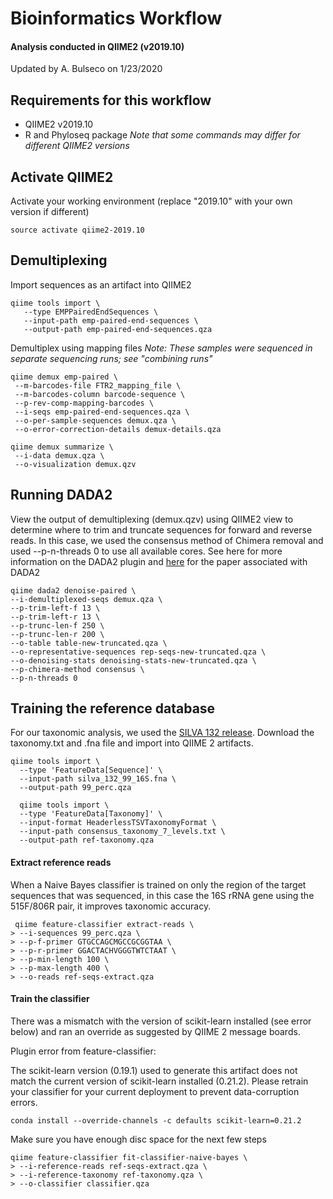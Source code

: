 # Bioinformatics Workflow
#### Analysis conducted in QIIME2 (v2019.10) 

Updated by A. Bulseco on 1/23/2020

## Requirements for this workflow
* QIIME2 v2019.10
* R and Phyloseq package 
*Note that some commands may differ for different QIIME2 versions*

## Activate QIIME2 
Activate your working environment (replace "2019.10" with your own version if different)
```
source activate qiime2-2019.10 
```
## Demultiplexing
Import sequences as an artifact into QIIME2 
```
qiime tools import \
   --type EMPPairedEndSequences \
   --input-path emp-paired-end-sequences \
   --output-path emp-paired-end-sequences.qza
  ```
 Demultiplex using mapping files 
 *Note: These samples were sequenced in separate sequencing runs; see "combining runs"*
 ```
 qiime demux emp-paired \
  --m-barcodes-file FTR2_mapping_file \
  --m-barcodes-column barcode-sequence \
  --p-rev-comp-mapping-barcodes \
  --i-seqs emp-paired-end-sequences.qza \
  --o-per-sample-sequences demux.qza \
  --o-error-correction-details demux-details.qza

qiime demux summarize \
  --i-data demux.qza \
  --o-visualization demux.qzv
  ```
  
## Running DADA2 
View the output of demultiplexing (demux.qzv) using QIIME2 view to determine where to trim and truncate sequences for forward and reverse reads. In this case, we used the consensus method of Chimera removal and used --p-n-threads 0 to use all available cores. See here for more information on the DADA2 plugin and [here](https://www.ncbi.nlm.nih.gov/pubmed/27214047) for the paper associated with DADA2

```
qiime dada2 denoise-paired \
--i-demultiplexed-seqs demux.qza \
--p-trim-left-f 13 \
--p-trim-left-r 13 \
--p-trunc-len-f 250 \
--p-trunc-len-r 200 \
--o-table table-new-truncated.qza \
--o-representative-sequences rep-seqs-new-truncated.qza \
--o-denoising-stats denoising-stats-new-truncated.qza \
--p-chimera-method consensus \
--p-n-threads 0
```
## Training the reference database
For our taxonomic analysis, we used the [SILVA 132 release](https://www.arb-silva.de/download/archive/qiime). Download the taxonomy.txt and .fna file and import into QIIME 2 artifacts.
```
qiime tools import \
  --type 'FeatureData[Sequence]' \
  --input-path silva_132_99_16S.fna \
  --output-path 99_perc.qza
  
  qiime tools import \
  --type 'FeatureData[Taxonomy]' \
  --input-format HeaderlessTSVTaxonomyFormat \
  --input-path consensus_taxonomy_7_levels.txt \
  --output-path ref-taxonomy.qza
  ```
#### Extract reference reads
When a Naive Bayes classifier is trained on only the region of the target sequences that was sequenced, in this case the 16S rRNA gene using the 515F/806R pair, it improves taxonomic accuracy. 
```
 qiime feature-classifier extract-reads \
> --i-sequences 99_perc.qza \
> --p-f-primer GTGCCAGCMGCCGCGGTAA \
> --p-r-primer GGACTACHVGGGTWTCTAAT \
> --p-min-length 100 \
> --p-max-length 400 \
> --o-reads ref-seqs-extract.qza
```
#### Train the classifier
There was a mismatch with the version of scikit-learn installed (see error below) and ran an override as suggested by QIIME 2 message boards.

Plugin error from feature-classifier:

The scikit-learn version (0.19.1) used to generate this artifact does not match the current version of scikit-learn installed (0.21.2). Please retrain your classifier for your current deployment to prevent data-corruption errors.
```
conda install --override-channels -c defaults scikit-learn=0.21.2
```
Make sure you have enough disc space for the next few steps  
```
qiime feature-classifier fit-classifier-naive-bayes \
> --i-reference-reads ref-seqs-extract.qza \
> --i-reference-taxonomy ref-taxonomy.qza \
> --o-classifier classifier.qza
```

  
